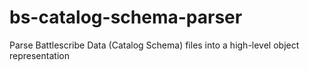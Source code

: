 # bs-catalog-schema-parser
Parse Battlescribe Data (Catalog Schema) files into a high-level object representation
